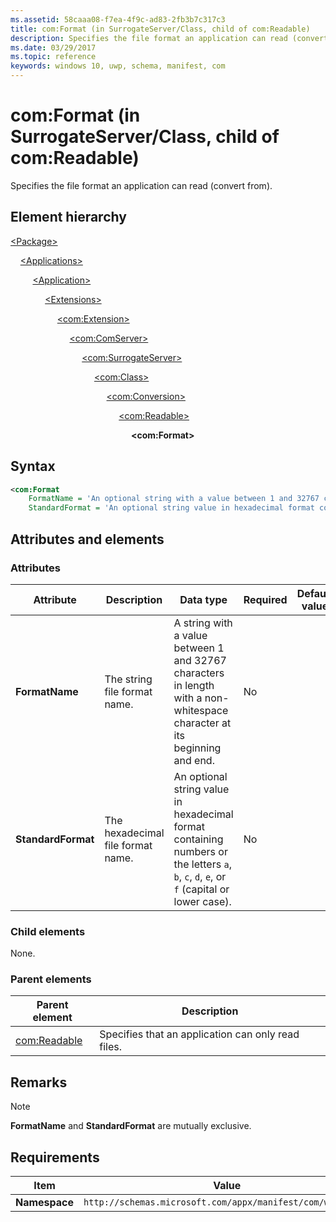 ```yaml
---
ms.assetid: 58caaa08-f7ea-4f9c-ad83-2fb3b7c317c3
title: com:Format (in SurrogateServer/Class, child of com:Readable)
description: Specifies the file format an application can read (convert from) (in SurrogateServer/Class).
ms.date: 03/29/2017
ms.topic: reference
keywords: windows 10, uwp, schema, manifest, com
---
```


# com:Format (in SurrogateServer/Class, child of com:Readable)

Specifies the file format an application can read (convert from).

## Element hierarchy

[\<Package\>](element-package.md)

&nbsp;&nbsp;&nbsp;&nbsp;[\<Applications\>](element-applications.md)

&nbsp;&nbsp;&nbsp;&nbsp; &nbsp;&nbsp;&nbsp;&nbsp;[\<Application\>](element-application.md)

&nbsp;&nbsp;&nbsp;&nbsp; &nbsp;&nbsp;&nbsp;&nbsp; &nbsp;&nbsp;&nbsp;&nbsp;[\<Extensions\>](element-1-extensions.md)

&nbsp;&nbsp;&nbsp;&nbsp; &nbsp;&nbsp;&nbsp;&nbsp; &nbsp;&nbsp;&nbsp;&nbsp; &nbsp;&nbsp;&nbsp;&nbsp;[\<com:Extension\>](element-com-extension.md)

&nbsp;&nbsp;&nbsp;&nbsp; &nbsp;&nbsp;&nbsp;&nbsp; &nbsp;&nbsp;&nbsp;&nbsp; &nbsp;&nbsp;&nbsp;&nbsp; &nbsp;&nbsp;&nbsp;&nbsp;[\<com:ComServer\>](element-com-comserver.md)

&nbsp;&nbsp;&nbsp;&nbsp; &nbsp;&nbsp;&nbsp;&nbsp; &nbsp;&nbsp;&nbsp;&nbsp; &nbsp;&nbsp;&nbsp;&nbsp; &nbsp;&nbsp;&nbsp;&nbsp; &nbsp;&nbsp;&nbsp;&nbsp;[\<com:SurrogateServer\>](element-com-surrogateserver.md)

&nbsp;&nbsp;&nbsp;&nbsp; &nbsp;&nbsp;&nbsp;&nbsp; &nbsp;&nbsp;&nbsp;&nbsp; &nbsp;&nbsp;&nbsp;&nbsp; &nbsp;&nbsp;&nbsp;&nbsp; &nbsp;&nbsp;&nbsp;&nbsp; &nbsp;&nbsp;&nbsp;&nbsp;[\<com:Class\>](element-com-surrogateserver-class.md)

&nbsp;&nbsp;&nbsp;&nbsp; &nbsp;&nbsp;&nbsp;&nbsp; &nbsp;&nbsp;&nbsp;&nbsp; &nbsp;&nbsp;&nbsp;&nbsp; &nbsp;&nbsp;&nbsp;&nbsp; &nbsp;&nbsp;&nbsp;&nbsp; &nbsp;&nbsp;&nbsp;&nbsp; &nbsp;&nbsp;&nbsp;&nbsp;[\<com:Conversion\>](element-com-surrogate-conversion.md)

&nbsp;&nbsp;&nbsp;&nbsp; &nbsp;&nbsp;&nbsp;&nbsp; &nbsp;&nbsp;&nbsp;&nbsp; &nbsp;&nbsp;&nbsp;&nbsp; &nbsp;&nbsp;&nbsp;&nbsp; &nbsp;&nbsp;&nbsp;&nbsp; &nbsp;&nbsp;&nbsp;&nbsp; &nbsp;&nbsp;&nbsp;&nbsp; &nbsp;&nbsp;&nbsp;&nbsp;[\<com:Readable\>](element-com-surrogate-readable.md)

&nbsp;&nbsp;&nbsp;&nbsp; &nbsp;&nbsp;&nbsp;&nbsp; &nbsp;&nbsp;&nbsp;&nbsp; &nbsp;&nbsp;&nbsp;&nbsp; &nbsp;&nbsp;&nbsp;&nbsp; &nbsp;&nbsp;&nbsp;&nbsp; &nbsp;&nbsp;&nbsp;&nbsp; &nbsp;&nbsp;&nbsp;&nbsp; &nbsp;&nbsp;&nbsp;&nbsp; &nbsp;&nbsp;&nbsp;&nbsp;**\<com:Format\>**

## Syntax

```xml
<com:Format
    FormatName = 'An optional string with a value between 1 and 32767 characters in length with a non-whitespace character at its beginning and end.'
    StandardFormat = 'An optional string value in hexadecimal format containing numbers or the letters a, b, c, d, e, or f (capital or lower case).' />
```

## Attributes and elements

### Attributes

| Attribute | Description | Data type | Required | Default value |
|-|-|-|-|-|
| **FormatName** | The string file format name. | A string with a value between 1 and 32767 characters in length with a non-whitespace character at its beginning and end. | No |  |
| **StandardFormat** | The hexadecimal file format name. | An optional string value in hexadecimal format containing numbers or the letters `a`, `b`, `c`, `d`, `e`, or `f` (capital or lower case). | No |  |

### Child elements

None.

### Parent elements

| Parent element | Description |
|-|-|
| [com:Readable](element-com-surrogate-readable.md) | Specifies that an application can only read files. |

## Remarks

> [!NOTE]
> **FormatName** and **StandardFormat** are mutually exclusive.

## Requirements

| Item  | Value  |
|--|--|
| **Namespace** | `http://schemas.microsoft.com/appx/manifest/com/windows10` |
